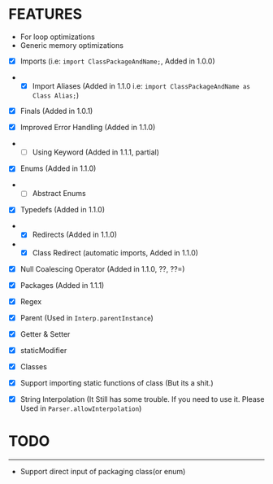 # FEATURES

- For loop optimizations
- Generic memory optimizations

- [x] Imports (i.e: `import ClassPackageAndName;`, Added in 1.0.0)
- - [x] Import Aliases (Added in 1.1.0 i.e: `import ClassPackageAndName as Class Alias;`)

- [x] Finals (Added in 1.0.1)

- [x] Improved Error Handling (Added in 1.1.0)
- - [ ] Using Keyword (Added in 1.1.1, partial)

- [x] Enums (Added in 1.1.0)
- - [ ] Abstract Enums

- [x] Typedefs (Added in 1.1.0)
- - [x] Redirects (Added in 1.1.0)
- - [x] Class Redirect (automatic imports, Added in 1.1.0)

- [x] Null Coalescing Operator (Added in 1.1.0, ??, ??=)

- [x] Packages (Added in 1.1.1)

- [x] Regex

- [x] Parent (Used in `Interp.parentInstance`)

- [x] Getter & Setter

- [x] staticModifier

- [x] Classes

- [x] Support importing static functions of class (But its a shit.)

- [x] String Interpolation (It Still has some trouble. If you need to use it. Please Used in `Parser.allowInterpolation`)

# TODO
---

- Support direct input of packaging class(or enum)
